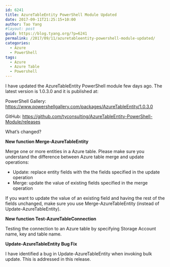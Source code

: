 ```yaml
---
id: 6241
title: AzureTableEntity PowerShell Module Updated
date: 2017-09-11T21:25:15+10:00
author: Tao Yang
#layout: post
guid: https://blog.tyang.org/?p=6241
permalink: /2017/09/11/azuretableentity-powershell-module-updated/
categories:
  - Azure
  - PowerShell
tags:
  - Azure
  - Azure Table
  - Powershell
---
```

I have updated the AzureTableEntity PowerShell module few days ago. The latest version is 1.0.3.0 and it is published at:

PowerShell Gallery: <a title="https://www.powershellgallery.com/packages/AzureTableEntity/1.0.3.0" href="https://www.powershellgallery.com/packages/AzureTableEntity/1.0.3.0">https://www.powershellgallery.com/packages/AzureTableEntity/1.0.3.0</a>

GitHub: <a title="https://github.com/tyconsulting/AzureTableEntity-PowerShell-Module/releases" href="https://github.com/tyconsulting/AzureTableEntity-PowerShell-Module/releases">https://github.com/tyconsulting/AzureTableEntity-PowerShell-Module/releases</a>

What’s changed?

<strong>New function Merge-AzureTableEntity</strong>

Merge one or more entities in a Azure table. Please make sure you understand the difference between Azure table merge and update operations:
<ul>
 	<li>Update: replace entity fields with the the fields specified in the update operation</li>
 	<li>Merge: update the value of existing fields specified in the merge operation</li>
</ul>
If you want to update the value of an existing field and having the rest of the fields unchanged, make sure you use Merge-AzureTableEntity (instead of Update-AzureTableEntity).

<strong>New function Test-AzureTableConnection</strong>

Testing the connection to an Azure table by specifying Storage Account name, key and table name.

<strong>Update-AzureTableEntity Bug Fix</strong>

I have identified a bug in Update-AzureTableEntity when invoking bulk update. This is addressed in this release.